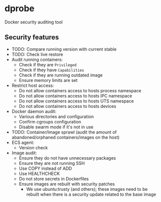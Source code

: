 # dprobe
Docker security auditing tool

## Security features
- TODO: Compare running version with current stable
- TODO: Check live restore
- Audit running containers:
    - Check if they are `Privileged`
    - Check if they have `Capabilities`
    - Check if they are running outdated image
    - Ensure memory limits are set
- Restrict host access:
    - Do not allow containers access to hosts process namespace
    - Do not allow containers access to hosts IPC namespace
    - Do not allow containers access to hosts UTS namespace
    - Do not allow containers access to hosts devices
- Docker daemon audit:
    - Various directories and configuration
    - Confirm cgroups configuration
    - Disable swarm mode if it's not in use
- TODO: Container/Image sprawl (audit the amount of abandoned/orphaned containers/images on the host)
- ECS agent:
    - Version check
- Image audit:
    - Ensure they do not have unnecessary packages
    - Ensure they are not running SSH
    - Use COPY instead of ADD
    - Use HEALTHCHECK
    - Do not store secrets in Dockerfiles
    - Ensure images are rebuilt with security patches
        - We use ubuntu:trusty (and others); these images need to be rebuilt when there is a security update related to the base image
